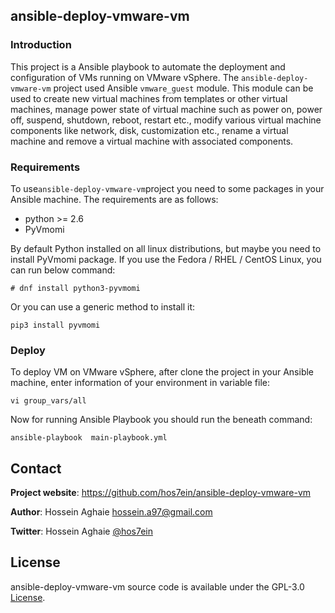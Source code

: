 ansible-deploy-vmware-vm
-------------------

### Introduction ###
This project is a Ansible playbook to automate the deployment and configuration of VMs running on VMware vSphere. The `ansible-deploy-vmware-vm` project used Ansible `vmware_guest` module. This module can be used to create new virtual machines from templates or other virtual machines, manage power state of virtual machine such as power on, power off, suspend, shutdown, reboot, restart etc., modify various virtual machine components like network, disk, customization etc., rename a virtual machine and remove a virtual machine with associated components.


### Requirements ###
To use`ansible-deploy-vmware-vm`project you need to some packages in your Ansible machine. The requirements are as follows:

* python >= 2.6
* PyVmomi

By default Python installed on all linux distributions, but maybe you need to install PyVmomi package. If you use the Fedora / RHEL / CentOS Linux, you can run below command:

```
# dnf install python3-pyvmomi
```
Or you can use a generic method to install it:

```
pip3 install pyvmomi
```

### Deploy ###
To deploy VM on VMware vSphere, after clone the project in your Ansible machine, enter information of your environment in variable file:

```
vi group_vars/all
```

Now for running Ansible Playbook you should run the beneath command:

```
ansible-playbook  main-playbook.yml
```


## Contact

**Project website**: https://github.com/hos7ein/ansible-deploy-vmware-vm

**Author**: Hossein Aghaie <hossein.a97@gmail.com>

**Twitter**: Hossein Aghaie [@hos7ein](https://twitter.com/hos7ein)


## License

ansible-deploy-vmware-vm source code is available under the GPL-3.0 [License](/LICENSE).
